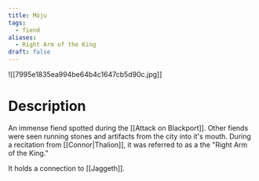 ```yaml
---
title: Möju
tags:
  - fiend
aliases:
  - Right Arm of the King
draft: false
---
```

![[7995e1835ea994be64b4c1647cb5d90c.jpg]]
# Description
An immense fiend spotted during the [[Attack on Blackport]]. Other fiends were seen running stones and artifacts from the city into it's mouth. During a recitation from [[Connor|Thalion]], it was referred to as a the "Right Arm of the King."

It holds a connection to [[Jaggeth]].